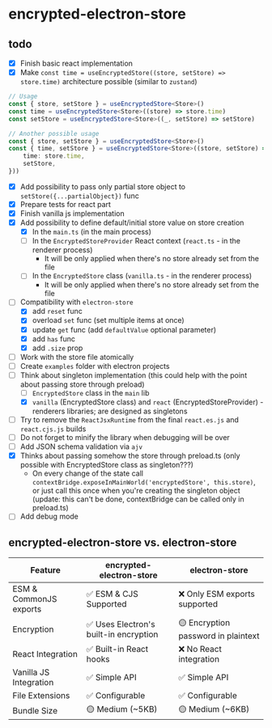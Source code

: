 # encrypted-electron-store

## todo

- [x] Finish basic react implementation
- [x] Make `const time = useEncryptedStore((store, setStore) => store.time)` architecture possible (similar to `zustand`)

```typescript
// Usage
const { store, setStore } = useEncryptedStore<Store>()
const time = useEncryptedStore<Store>((store) => store.time)
const setStore = useEncryptedStore<Store>((_, setStore) => setStore)

// Another possible usage
const { store, setStore } = useEncryptedStore<Store>()
const { time, setStore } = useEncryptedStore<Store>((store, setStore) => ({
	time: store.time,
	setStore,
}))
```

- [x] Add possibility to pass only partial store object to `setStore({...partialObject})` func
- [x] Prepare tests for react part
- [x] Finish vanilla js implementation
- [x] Add possibility to define default/initial store value on store creation
  - [x] In the `main.ts` (in the main process)
  - [ ] In the `EncryptedStoreProvider` React context (`react.ts` - in the renderer process)
    - It will be only applied when there's no store already set from the file
  - [ ] In the `EncryptedStore` class (`vanilla.ts` - in the renderer process)
    - It will be only applied when there's no store already set from the file
- [ ] Compatibility with `electron-store`
  - [x] add `reset` func
  - [x] overload `set` func (set multiple items at once)
  - [x] update `get` func (add `defaultValue` optional parameter)
  - [x] add `has` func
  - [x] add `.size` prop
- [ ] Work with the store file atomically
- [ ] Create `examples` folder with electron projects
- [ ] Think about singleton implementation (this could help with the point about passing store through preload)
  - [ ] `EncryptedStore` class in the `main` lib
  - [x] `vanilla` (EncryptedStore class) and `react` (EncryptedStoreProvider) - renderers libraries; are designed as singletons
- [ ] Try to remove the `ReactJsxRuntime` from the final `react.es.js` and `react.cjs.js` builds
- [ ] Do not forget to minify the library when debugging will be over
- [ ] Add JSON schema validation via `ajv`
- [x] Thinks about passing somehow the store through preload.ts (only possible with EncryptedStore class as singleton???)
  - On every change of the state call `contextBridge.exposeInMainWorld('encryptedStore', this.store)`, or just call this once when you're creating the singleton object (update: this can't be done, contextBridge can be called only in preload.ts)
- [ ] Add debug mode

## encrypted-electron-store vs. electron-store

| Feature                | encrypted-electron-store               | electron-store                      |
| ---------------------- | -------------------------------------- | ----------------------------------- |
| ESM & CommonJS exports | ✅ ESM & CJS Supported                 | ❌ Only ESM exports supported       |
| Encryption             | ✅ Uses Electron's built-in encryption | 🟡 Encryption password in plaintext |
| React Integration      | ✅ Built-in React hooks                | ❌ No React integration             |
| Vanilla JS Integration | ✅ Simple API                          | ✅ Simple API                       |
| File Extensions        | ✅ Configurable                        | ✅ Configurable                     |
| Bundle Size            | 🟡 Medium (~5KB)                       | 🟡 Medium (~6KB)                    |
